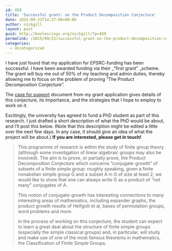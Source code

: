 ```yaml
---
id: 459
title: 'Successful grant: on the Product Decomposition Conjecture'
date: 2015-09-23T14:27:08+00:00
author: nickgill
layout: post
guid: http://boolesrings.org/nickgill/?p=459
permalink: /2015/09/23/successful-grant-on-the-product-decomposition-conjecture/
categories:
  - Uncategorized
---
```

I have just found that my application for EPSRC-funding has been successful. I have been awarded funding via their _&#8220;first grant&#8221; _scheme. The grant will buy me out of 50% of my teaching and admin duties, thereby allowing me to focus on the problem of proving &#8220;The Product Decomposition Conjecture&#8221;.

The [case for support](http://boolesrings.org/nickgill/files/2015/09/case-for-support.pdf) document from my grant application gives details of this conjecture, its importance, and the strategies that I hope to employ to work on it.

Excitingly, the university has agreed to fund a PhD student as part of this research. I just drafted a short description of what the PhD would be about, and I&#8217;ll post this below. (Note that this description might be edited a little over the next few days. In any case, it should give an idea of what the project will be about.) **If you are interested, please get in touch!**

> This programme of research is within the study of finite group theory (although some investigation of linear algebraic groups may also be involved). The aim is to prove, or partially prove, the Product Decomposition Conjecture which concerns “conjugate-growth” of subsets of a finite simple group: roughly speaking, given a finite nonabelian simple group G and a subset A in G of size at least 2, we would like to show that one can always write G as a product of “not many” conjugates of A.
> 
> This notion of conjugate-growth has interesting connections to many interesting areas of mathematics, including expander graphs, the product growth results of Helfgott et al, bases of permutation groups, word problems and more.
> 
> In the process of working on this conjecture, the student can expect to learn a great deal about the structure of finite simple groups (especially the simple classical groups) and, in particular, will study and make use of one of the most famous theorems in mathematics, the Classification of Finite Simple Groups.